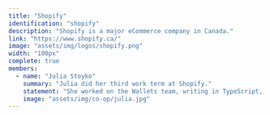 ```yaml
---
title: "Shopify"
identification: "shopify"
description: "Shopify is a major eCommerce company in Canada."
link: "https://www.shopify.ca/"
image: "assets/img/logos/shopify.png"
width: "100px"
complete: true
members:
  - name: "Julia Stoyko"
    summary: "Julia did her third work term at Shopify."
    statement: "She worked on the Wallets team, writing in TypeScript, React, and Ruby on Rails. She loves Shopify."
    image: "assets/img/co-op/julia.jpg"
---
```

